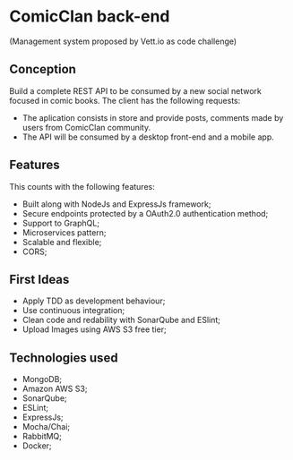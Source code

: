 # ComicClan back-end

(Management system proposed by Vett.io as code challenge)

## Conception

Build a complete REST API to be consumed by a new social network focused in comic books. The client has the following requests:

- The aplication consists in store and provide posts, comments made by users from ComicClan community.
- The API will be consumed by a desktop front-end and a mobile app.

## Features

This counts with the following features:

- Built along with NodeJs and ExpressJs framework;
- Secure endpoints protected by a OAuth2.0 authentication method;
- Support to GraphQL;
- Microservices pattern;
- Scalable and flexible;
- CORS;

## First Ideas

- Apply TDD as development behaviour;
- Use continuous integration;
- Clean code and redability with SonarQube and ESlint;
- Upload Images using AWS S3 free tier;

## Technologies used

- MongoDB;
- Amazon AWS S3;
- SonarQube;
- ESLint;
- ExpressJs;
- Mocha/Chai;
- RabbitMQ;
- Docker;
